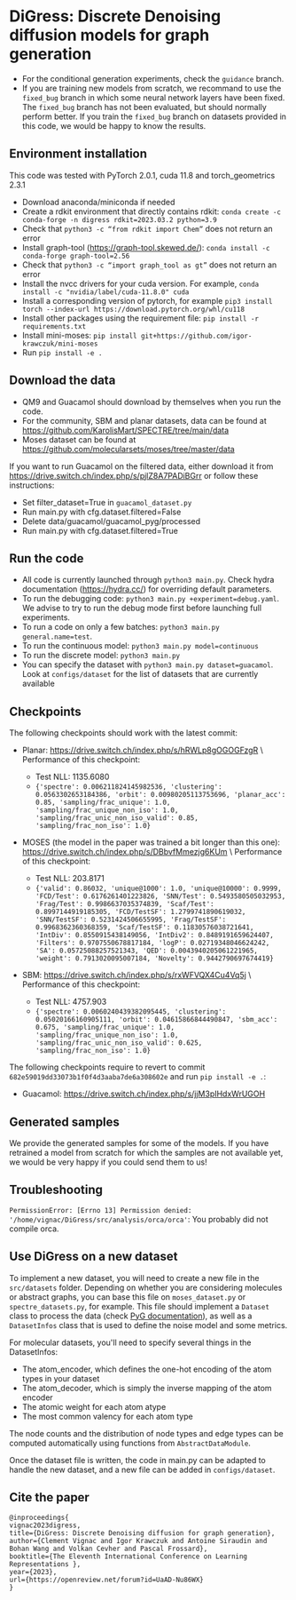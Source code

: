 # DiGress: Discrete Denoising diffusion models for graph generation

  - For the conditional generation experiments, check the `guidance` branch.
  - If you are training new models from scratch, we recommand to use the `fixed_bug` branch in which some neural
network layers have been fixed. The `fixed_bug` branch has not been evaluated, but should normally perform better.
If you train the `fixed_bug` branch on datasets provided in this code, we would be happy to know the results.

## Environment installation
This code was tested with PyTorch 2.0.1, cuda 11.8 and torch_geometrics 2.3.1

  - Download anaconda/miniconda if needed
  - Create a rdkit environment that directly contains rdkit: `conda create -c conda-forge -n digress rdkit=2023.03.2 python=3.9`
  - Check that `python3 -c “from rdkit import Chem”` does not return an error
  - Install graph-tool (https://graph-tool.skewed.de/): `conda install -c conda-forge graph-tool=2.56`
  - Check that `python3 -c “import graph_tool as gt”` does not return an error
  - Install the nvcc drivers for your cuda version. For example, `conda install -c "nvidia/label/cuda-11.8.0" cuda`
  - Install a corresponding version of pytorch, for example `pip3 install torch --index-url https://download.pytorch.org/whl/cu118`
  - Install other packages using the requirement file: `pip install -r requirements.txt`
  - Install mini-moses: `pip install git+https://github.com/igor-krawczuk/mini-moses`
  - Run `pip install -e .`


## Download the data

  - QM9 and Guacamol should download by themselves when you run the code.
  - For the community, SBM and planar datasets, data can be found at https://github.com/KarolisMart/SPECTRE/tree/main/data
  - Moses dataset can be found at https://github.com/molecularsets/moses/tree/master/data
  
If you want to run Guacamol on the filtered data, either download it from https://drive.switch.ch/index.php/s/pjlZ8A7PADiBGrr
or follow these instructions:
  - Set filter_dataset=True in `guacamol_dataset.py`
  - Run main.py with cfg.dataset.filtered=False
  - Delete data/guacamol/guacamol_pyg/processed
  - Run main.py with cfg.dataset.filtered=True

## Run the code
  
  - All code is currently launched through `python3 main.py`. Check hydra documentation (https://hydra.cc/) for overriding default parameters.
  - To run the debugging code: `python3 main.py +experiment=debug.yaml`. We advise to try to run the debug mode first
    before launching full experiments.
  - To run a code on only a few batches: `python3 main.py general.name=test`.
  - To run the continuous model: `python3 main.py model=continuous`
  - To run the discrete model: `python3 main.py`
  - You can specify the dataset with `python3 main.py dataset=guacamol`. Look at `configs/dataset` for the list
of datasets that are currently available
    
## Checkpoints

The following checkpoints should work with the latest commit:

  - Planar: https://drive.switch.ch/index.php/s/hRWLp8gOGOGFzgR \\
    Performance of this checkpoint: 
    - Test NLL: 1135.6080 
    - `{'spectre': 0.006211824145982536, 'clustering': 0.0563302653184386, 'orbit': 0.00980205113753696, 'planar_acc': 0.85, 'sampling/frac_unique': 1.0, 'sampling/frac_unique_non_iso': 1.0, 'sampling/frac_unic_non_iso_valid': 0.85, 'sampling/frac_non_iso': 1.0} `

  - MOSES (the model in the paper was trained a bit longer than this one): https://drive.switch.ch/index.php/s/DBbvfMmezjg6KUm \\
    Performance of this checkpoint:
    - Test NLL: 203.8171 
    - `{'valid': 0.86032, 'unique@1000': 1.0, 'unique@10000': 0.9999, 'FCD/Test': 0.6176261401223826, 'SNN/Test': 0.5493580505032953, 'Frag/Test': 0.9986637035374839, 'Scaf/Test': 0.8997144919185305, 'FCD/TestSF': 1.2799741890619032, 'SNN/TestSF': 0.5231424506655995, 'Frag/TestSF': 0.9968362360368359, 'Scaf/TestSF': 0.11830576038721641, 'IntDiv': 0.8550915438149056, 'IntDiv2': 0.8489191659624407, 'Filters': 0.9707550678817184, 'logP': 0.02719348046624242, 'SA': 0.05725088257521343, 'QED': 0.0043940205061221965, 'weight': 0.7913020095007184, 'Novelty': 0.9442790697674419}`

  - SBM: https://drive.switch.ch/index.php/s/rxWFVQX4Cu4Vq5j \\
    Performance of this checkpoint:
    - Test NLL: 4757.903
    - `{'spectre': 0.0060240439382095445, 'clustering': 0.05020166160905111, 'orbit': 0.04615866844490847, 'sbm_acc': 0.675, 'sampling/frac_unique': 1.0, 'sampling/frac_unique_non_iso': 1.0, 'sampling/frac_unic_non_iso_valid': 0.625, 'sampling/frac_non_iso': 1.0}`


The following checkpoints require to revert to commit `682e59019dd33073b1f0f4d3aaba7de6a308602e` and run `pip install -e .`:

  - Guacamol: https://drive.switch.ch/index.php/s/jjM3pIHdxWrUGOH

## Generated samples

We provide the generated samples for some of the models. If you have retrained a model from scratch for which the samples are
not available yet, we would be very happy if you could send them to us!


## Troubleshooting 

`PermissionError: [Errno 13] Permission denied: '/home/vignac/DiGress/src/analysis/orca/orca'`: You probably did not compile orca.
    

## Use DiGress on a new dataset

To implement a new dataset, you will need to create a new file in the `src/datasets` folder. Depending on whether you are considering
molecules or abstract graphs, you can base this file on `moses_dataset.py` or `spectre_datasets.py`, for example. 
This file should implement a `Dataset` class to process the data (check [PyG documentation](https://pytorch-geometric.readthedocs.io/en/latest/tutorial/create_dataset.html)), 
as well as a `DatasetInfos` class that is used to define the noise model and some metrics.

For molecular datasets, you'll need to specify several things in the DatasetInfos:
  - The atom_encoder, which defines the one-hot encoding of the atom types in your dataset
  - The atom_decoder, which is simply the inverse mapping of the atom encoder
  - The atomic weight for each atom atype
  - The most common valency for each atom type

The node counts and the distribution of node types and edge types can be computed automatically using functions from `AbstractDataModule`.

Once the dataset file is written, the code in main.py can be adapted to handle the new dataset, and a new file can be added in `configs/dataset`.


## Cite the paper

```
@inproceedings{
vignac2023digress,
title={DiGress: Discrete Denoising diffusion for graph generation},
author={Clement Vignac and Igor Krawczuk and Antoine Siraudin and Bohan Wang and Volkan Cevher and Pascal Frossard},
booktitle={The Eleventh International Conference on Learning Representations },
year={2023},
url={https://openreview.net/forum?id=UaAD-Nu86WX}
}
```
